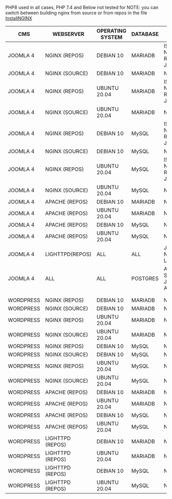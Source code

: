PHP8 used in all cases, PHP 7.4 and Below not tested for
NOTE: you can switch between building nginx from source or from repos in the file [InstallNGINX](https://github.com/agile-deployer/agile-infrastructure-webserver-scripts/blob/master/installscripts/InstallNGINX.sh)

|     CMS        |        WEBSERVER        |       OPERATING SYSTEM     |          DATABASE        |                        STATUS                    |
| -------------- | ----------------------- | -------------------------- | ------------------------ | ------------------------------------------------ |
|   JOOMLA 4     |       NGINX (REPOS)     |         DEBIAN 10          |           MARIADB        | ISSUES WITH USING NGINX FROM REPOS FOR JOOMLA 4  |
|   JOOMLA 4     |       NGINX (SOURCE)    |         DEBIAN 10          |           MARIADB        | NO KNOWN ISSUES                                  |
|   JOOMLA 4     |       NGINX (REPOS)     |        UBUNTU 20.04        |           MARIADB        | ISSUES WITH USING NGINX FROM REPOS FOR JOOMLA 4  |
|   JOOMLA 4     |       NGINX (SOURCE)    |        UBUNTU 20.04        |           MARIADB        | NO KNOWN ISSUES                                  |
|   JOOMLA 4     |       NGINX (REPOS)     |         DEBIAN 10          |            MySQL         | ISSUES WITH USING NGINX FROM REPOS FOR JOOMLA 4  |
|   JOOMLA 4     |       NGINX (SOURCE)    |         DEBIAN 10          |            MySQL         | NO KNOWN ISSUES                                  |
|   JOOMLA 4     |       NGINX (REPOS)     |       UBUNTU 20.04         |            MySQL         | ISSUES WITH USING NGINX FROM REPOS FOR JOOMLA 4  |
|   JOOMLA 4     |       NGINX (SOURCE)    |       UBUNTU 20.04         |            MySQL         | NO KNOWN ISSUES                                  |
|   JOOMLA 4     |       APACHE (REPOS)    |         DEBIAN 10          |           MARIADB        | NO KNOWN ISSUES                                  |
|   JOOMLA 4     |       APACHE (REPOS)    |       UBUNTU 20.04         |           MARIADB        | NO KNOWN ISSUES                                  |
|   JOOMLA 4     |       APACHE (REPOS)    |         DEBIAN 10          |            MySQL         | NO KNOWN ISSUES                                  |
|   JOOMLA 4     |       APACHE (REPOS)    |       UBUNTU 20.04         |            MySQL         | NO KNOWN ISSUES                                  |
|   JOOMLA 4     |       LIGHTTPD(REPOS)   |            ALL             |             ALL          | JOOMLA 4 DOES NOT SUPPORT LIGHTTPD               |
|   JOOMLA 4     |       ALL               |            ALL             |           POSTGRES       | ADT DOES NOT SUPPORT JOOMLA/POSTGRES AT PRESENT  |
|                |                         |                            |                          |                                                  |
|                |                         |                            |                          |                                                  |
|   WORDPRESS    |       NGINX (REPOS)     |         DEBIAN 10          |           MARIADB        | NO KNOWN ISSUES                                  |
|   WORDPRESS    |       NGINX (SOURCE)    |         DEBIAN 10          |           MARIADB        | NO KNOWN ISSUES                                  |
|   WORDPRESS    |       NGINX (REPOS)     |        UBUNTU 20.04        |           MARIADB        | NO KNOWN ISSUES                                  |
|   WORDPRESS    |       NGINX (SOURCE)    |        UBUNTU 20.04        |           MARIADB        | NO KNOWN ISSUES                                  |
|   WORDPRESS    |       NGINX (REPOS)     |         DEBIAN 10          |            MySQL         | NO KNOWN ISSUES                                  |
|   WORDPRESS    |       NGINX (SOURCE)    |         DEBIAN 10          |            MySQL         | NO KNOWN ISSUES                                  |
|   WORDPRESS    |       NGINX (REPOS)     |       UBUNTU 20.04         |            MySQL         | NO KNOWN ISSUES                                  |
|   WORDPRESS    |       NGINX (SOURCE)    |       UBUNTU 20.04         |            MySQL         | NO KNOWN ISSUES                                  |
|   WORDPRESS    |       APACHE (REPOS)    |         DEBIAN 10          |           MARIADB        | NO KNOWN ISSUES                                  |
|   WORDPRESS    |       APACHE (REPOS)    |       UBUNTU 20.04         |           MARIADB        | NO KNOWN ISSUES                                  |
|   WORDPRESS    |       APACHE (REPOS)    |         DEBIAN 10          |            MySQL         | NO KNOWN ISSUES                                  |
|   WORDPRESS    |       APACHE (REPOS)    |       UBUNTU 20.04         |            MySQL         | NO KNOWN ISSUES                                  |
|   WORDPRESS    |       LIGHTTPD (REPOS)  |         DEBIAN 10          |           MARIADB        | NO KNOWN ISSUES                                  |
|   WORDPRESS    |       LIGHTTPD (REPOS)  |       UBUNTU 20.04         |           MARIADB        | NO KNOWN ISSUES                                  |
|   WORDPRESS    |       LIGHTTPD (REPOS)  |         DEBIAN 10          |            MySQL         | NO KNOWN ISSUES                                  |
|   WORDPRESS    |       LIGHTTPD (REPOS)  |       UBUNTU 20.04         |            MySQL         | NO KNOWN ISSUES                                  |
